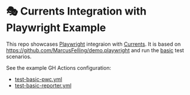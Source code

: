 # 🎭 Currents Integration with Playwright Example

This repo showcases [Playwright](https://playwright.dev/) integraion with [Currents](https://currents.dev). It is based on https://github.com/MarcusFelling/demo.playwright and run the [basic](./basic/) test scenarios.

See the example GH Actions configuration:

- [test-basic-pwc.yml](.github/workflows/test-basic-pwc.yml)
- [test-basic-reporter.yml](.github/workflows/test-basic-reporter.yml)
